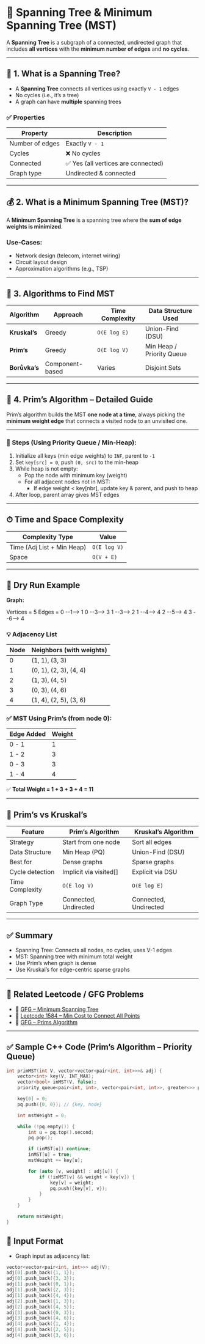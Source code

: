 # 🌲 Spanning Tree & Minimum Spanning Tree (MST)

A **Spanning Tree** is a subgraph of a connected, undirected graph that includes **all vertices** with the **minimum number of edges** and **no cycles**.

---

## 📖 1. What is a Spanning Tree?

- A **Spanning Tree** connects all vertices using exactly `V - 1` edges
- No cycles (i.e., it’s a tree)
- A graph can have **multiple** spanning trees

### ✅ Properties
| Property                  | Description                              |
|--------------------------|------------------------------------------|
| Number of edges          | Exactly `V - 1`                          |
| Cycles                   | ❌ No cycles                             |
| Connected                | ✅ Yes (all vertices are connected)       |
| Graph type               | Undirected & connected                   |

---

## 💰 2. What is a Minimum Spanning Tree (MST)?

A **Minimum Spanning Tree** is a spanning tree where the **sum of edge weights is minimized**.

### Use-Cases:
- Network design (telecom, internet wiring)
- Circuit layout design
- Approximation algorithms (e.g., TSP)

---

## 🔁 3. Algorithms to Find MST

| Algorithm     | Approach   | Time Complexity | Data Structure Used   |
|---------------|------------|------------------|------------------------|
| **Kruskal’s** | Greedy     | `O(E log E)`     | Union-Find (DSU)       |
| **Prim’s**    | Greedy     | `O(E log V)`     | Min Heap / Priority Queue |
| **Borůvka’s** | Component-based | Varies     | Disjoint Sets          |

---

## 🧠 4. Prim’s Algorithm – Detailed Guide

Prim’s algorithm builds the MST **one node at a time**, always picking the **minimum weight edge** that connects a visited node to an unvisited one.

---

### 🚀 Steps (Using Priority Queue / Min-Heap):

1. Initialize all keys (min edge weights) to `INF`, parent to `-1`
2. Set `key[src] = 0`, push `(0, src)` to the min-heap
3. While heap is not empty:
   - Pop the node with minimum key (weight)
   - For all adjacent nodes not in MST:
     - If edge weight < key[nbr], update key & parent, and push to heap
4. After loop, parent array gives MST edges

---

## ⏱ Time and Space Complexity

| Complexity Type  | Value             |
|------------------|------------------|
| Time (Adj List + Min Heap) | `O(E log V)` |
| Space            | `O(V + E)`       |

---

## 🔄 Dry Run Example

**Graph:**

Vertices = 5
Edges =
0 --1--> 1
0 --3--> 3
1 --3--> 2
1 --4--> 4
2 --5--> 4
3 --6--> 4


### 💡 Adjacency List

| Node | Neighbors (with weights)        |
|------|---------------------------------|
| 0    | (1, 1), (3, 3)                  |
| 1    | (0, 1), (2, 3), (4, 4)          |
| 2    | (1, 3), (4, 5)                  |
| 3    | (0, 3), (4, 6)                  |
| 4    | (1, 4), (2, 5), (3, 6)          |

### ✅ MST Using Prim’s (from node 0):

| Edge Added     | Weight |
|----------------|--------|
| 0 - 1          | 1      |
| 1 - 2          | 3      |
| 0 - 3          | 3      |
| 1 - 4          | 4      |

✅ **Total Weight = 1 + 3 + 3 + 4 = 11**

---

## 🧠 Prim’s vs Kruskal’s

| Feature               | Prim’s Algorithm        | Kruskal’s Algorithm     |
|-----------------------|-------------------------|--------------------------|
| Strategy              | Start from one node     | Sort all edges           |
| Data Structure        | Min Heap (PQ)           | Union-Find (DSU)         |
| Best for              | Dense graphs            | Sparse graphs            |
| Cycle detection       | Implicit via visited[]  | Explicit via DSU         |
| Time Complexity       | `O(E log V)`            | `O(E log E)`             |
| Graph Type            | Connected, Undirected   | Connected, Undirected    |

---

## ✅ Summary

- Spanning Tree: Connects all nodes, no cycles, uses V-1 edges
- MST: Spanning tree with minimum total weight
- Use Prim’s when graph is dense
- Use Kruskal’s for edge-centric sparse graphs

---

## 🔗 Related Leetcode / GFG Problems

- 🔗 [GFG – Minimum Spanning Tree](https://practice.geeksforgeeks.org/problems/minimum-spanning-tree/1)
- 🔗 [Leetcode 1584 – Min Cost to Connect All Points](https://leetcode.com/problems/min-cost-to-connect-all-points/)
- 🔗 [GFG – Prims Algorithm](https://www.geeksforgeeks.org/prims-minimum-spanning-tree-mst-greedy-algo-5/)

---

## ✅ Sample C++ Code (Prim’s Algorithm – Priority Queue)

```cpp
int primMST(int V, vector<vector<pair<int, int>>>& adj) {
    vector<int> key(V, INT_MAX);
    vector<bool> inMST(V, false);
    priority_queue<pair<int, int>, vector<pair<int, int>>, greater<>> pq;

    key[0] = 0;
    pq.push({0, 0}); // {key, node}

    int mstWeight = 0;

    while (!pq.empty()) {
        int u = pq.top().second;
        pq.pop();

        if (inMST[u]) continue;
        inMST[u] = true;
        mstWeight += key[u];

        for (auto [v, weight] : adj[u]) {
            if (!inMST[v] && weight < key[v]) {
                key[v] = weight;
                pq.push({key[v], v});
            }
        }
    }

    return mstWeight;
}
```

## 📎 Input Format
- Graph input as adjacency list:

```cpp
vector<vector<pair<int, int>>> adj(V);
adj[0].push_back({1, 1});
adj[0].push_back({3, 3});
adj[1].push_back({0, 1});
adj[1].push_back({2, 3});
adj[1].push_back({4, 4});
adj[2].push_back({1, 3});
adj[2].push_back({4, 5});
adj[3].push_back({0, 3});
adj[3].push_back({4, 6});
adj[4].push_back({1, 4});
adj[4].push_back({2, 5});
adj[4].push_back({3, 6});
```